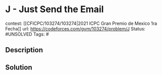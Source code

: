 # J - Just Send the Email

contest: [[CFICPC/103274/103274|2021 ICPC Gran Premio de Mexico 1ra Fecha]]
url: https://codeforces.com/gym/103274/problem/J
Status: #UNSOLVED
Tags: #

## Description

## Solution

